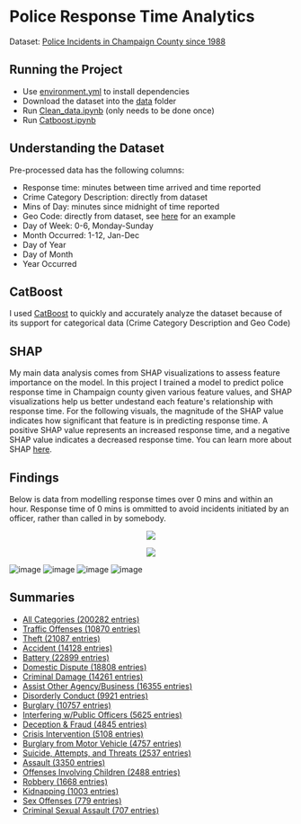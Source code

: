 # Police Response Time Analytics
Dataset: [Police Incidents in Champaign County since 1988](https://data.ccrpc.org/dataset/police-incidents-since-1988/resource/6e3d7e45-eccf-4e84-9d4e-65d9c455cf49)

## Running the Project
* Use [environment.yml](environment.yml) to install dependencies
* Download the dataset into the [data](data/) folder
* Run [Clean_data.ipynb](Clean_data.ipynb) (only needs to be done once)
* Run [Catboost.ipynb](Catboost.ipynb)

## Understanding the Dataset
Pre-processed data has the following columns:
* Response time: minutes between time arrived and time reported
* Crime Category Description: directly from dataset
* Mins of Day: minutes since midnight of time reported
* Geo Code: directly from dataset, see [here](https://www.urbanaillinois.us/sites/default/files/attachments/04-upd-geocode-map.pdf) for an example
* Day of Week: 0-6, Monday-Sunday
* Month Occurred: 1-12, Jan-Dec
* Day of Year
* Day of Month
* Year Occurred

## CatBoost
I used [CatBoost](https://catboost.ai/) to quickly and accurately analyze the dataset because of its support for categorical data (Crime Category Description and Geo Code)

## SHAP
My main data analysis comes from SHAP visualizations to assess feature importance on the model. In this project I trained a model to predict police response time in Champaign county given various feature values, and SHAP visualizations help us better undestand each feature's relationship with response time. For the following visuals, the magnitude of the SHAP value indicates how significant that feature is in predicting response time. A positive SHAP value represents an increased response time, and a negative SHAP value indicates a decreased response time. You can learn more about SHAP [here](https://github.com/slundberg/shap).

## Findings
Below is data from modelling response times over 0 mins and within an hour. Response time of 0 mins is ommitted to avoid incidents initiated by an officer, rather than called in by somebody.
<p align="center">
  <img src="https://user-images.githubusercontent.com/60240640/129144035-293cd93f-981a-47c8-a17f-d1df81ef1a6d.png">
</p>

  
<p align="center">
  <img src="https://user-images.githubusercontent.com/60240640/129143564-cb592d2c-b7be-43b0-a0d4-d94eef8b3110.jpg">
</p>

![image](https://user-images.githubusercontent.com/60240640/129144342-19c6bdec-8142-4e36-a0bd-cb072c086302.png)
![image](https://user-images.githubusercontent.com/60240640/129144347-2ebd84ce-f644-46bd-819a-99ca916b5b0f.png)
![image](https://user-images.githubusercontent.com/60240640/129144350-0abb3940-d9ab-4c95-8ff7-b30da776b1b6.png)
![image](https://user-images.githubusercontent.com/60240640/129144358-bd023f6d-5015-406b-9fdd-0ced5928a877.png)
## Summaries
* [All Categories (200282 entries)](SHAP-plots/All_categories.pdf)
* [Traffic Offenses (10870 entries)](SHAP-plots/traffic_offenses.pdf)
* [Theft (21087 entries)](SHAP-plots/theft.pdf)
* [Accident (14128 entries)](SHAP-plots/accident.pdf)
* [Battery (22899 entries)](SHAP-plots/battery.pdf)
* [Domestic Dispute (18808 entries)](SHAP-plots/domestic_dispute.pdf)
* [Criminal Damage (14261 entries)](SHAP-plots/criminal_damage.pdf)
* [Assist Other Agency/Business (16355 entries)](SHAP-plots/assist_other_agencyBusiness.pdf)
* [Disorderly Conduct (9921 entries)](SHAP-plots/disorderly_conduct.pdf)
* [Burglary (10757 entries)](SHAP-plots/burglary.pdf)
* [Interfering w/Public Officers (5625 entries)](SHAP-plots/interfering_wPublic_officers.pdf)
* [Deception & Fraud (4845 entries)](SHAP-plots/deception_fraud.pdf)
* [Crisis Intervention (5108 entries)](SHAP-plots/crisis_intervention.pdf)
* [Burglary from Motor Vehicle (4757 entries)](SHAP-plots/burglary_from_motor_vehicle.pdf)
* [Suicide, Attempts, and Threats (2537 entries)](SHAP-plots/suicide_attempts_threats.pdf)
* [Assault (3350 entries)](SHAP-plots/assault.pdf)
* [Offenses Involving Children (2488 entries)](SHAP-plots/offenses_involving_children.pdf)
* [Robbery (1668 entries)](SHAP-plots/robbery.pdf)
* [Kidnapping (1003 entries)](SHAP-plots/kidnapping.pdf)
* [Sex Offenses (779 entries)](SHAP-plots/sex_offenses.pdf)
* [Criminal Sexual Assault (707 entries)](SHAP-plots/criminal_sexual_assault.pdf)
